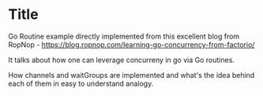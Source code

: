 # Title
Go Routine example directly implemented from this excellent blog from RopNop - https://blog.ropnop.com/learning-go-concurrency-from-factorio/

It talks about how one can leverage concurreny in go via Go routines.

How channels and waitGroups are implemented and what's the idea behind each of them in easy to understand analogy.